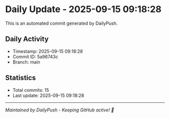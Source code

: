 # Daily Update - 2025-09-15 09:18:28

This is an automated commit generated by DailyPush.

## Daily Activity
- Timestamp: 2025-09-15 09:18:28
- Commit ID: 5a96743c
- Branch: main

## Statistics
- Total commits: 15
- Last update: 2025-09-15 09:18:28

---
*Maintained by DailyPush - Keeping GitHub active! 🚀*
